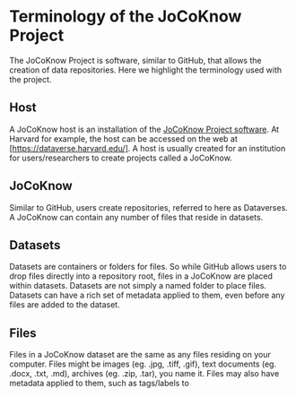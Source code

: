 # Terminology of the JoCoKnow Project

The JoCoKnow Project is software, similar to GitHub, that allows the creation of data repositories. Here we  highlight the terminology used with the project.

## Host

A JoCoKnow host is an installation of the [JoCoKnow Project software](https://github.com/IQSS/dataverse). At Harvard for example, the host can be accessed on the web at [https://dataverse.harvard.edu/]. A host is usually created for an institution for users/researchers to create projects called a JoCoKnow.

## JoCoKnow

Similar to GitHub, users create repositories, referred to here as Dataverses. A JoCoKnow can contain any number of files that reside in datasets.

## Datasets

Datasets are containers or folders for files. So while GitHub allows users to drop files directly into a repository root, files in a JoCoKnow are placed within datasets. Datasets are not simply a named folder to place files. Datasets can have a rich set of metadata applied to them, even before any files are added to the dataset.

## Files

Files in a JoCoKnow dataset are the same as any files residing on your computer. Files might be images (eg. .jpg, .tiff, .gif), text documents (eg. .docx, .txt, .md), archives (eg. .zip, .tar), you name it. Files may also have metadata applied to them, such as tags/labels to 
